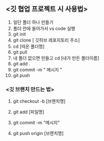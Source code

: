 ## <깃 협업 프로젝트 시 사용법>

1.  일단 폴더 하나 만들기
2.  폴더 안에 들어가서 vs code 실행
3.  git init
4.  git clone [ 깃허브 레포지토리 주소]
5. cd [따온 폴더명]
6. git pull 
7. 내 폴더 없으면 만들고 cd [내가 만든 폴더이름]
8. git add .
9. git commit -m " 메시지 "
10. git push



### <깃 브랜치 만드는 법>

1. git checkout -b [브랜치명]

2. git add [파일명]
3. git commit -m "메시지"
4. git push origin [브랜치명]

